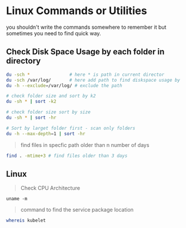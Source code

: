 # Linux Commands or Utilities

you shouldn't write the commands somewhere to remember it but sometimes you need to find quick way.

## Check Disk Space Usage by each folder in directory

```bash
du -sch *               # here * is path in current director
du -sch /var/log/       # here add path to find diskspace usage by
du -h --exclude=/var/log/ # exclude the path

# check folder size and sort by k2
du -sh * | sort -k2

# check folder size sort by size
du -sh * | sort -hr

# Sort by larget folder first - scan only folders
du -h --max-depth=1 | sort -hr

```

> find files in specfic path older than n number of days

```bash
find . -mtime+3 # find files older than 3 days
```

## Linux

> Check CPU Architecture

```shell
uname -m
```

> command to find the service package location

```bash
whereis kubelet 
```